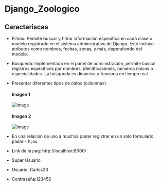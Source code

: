 # Django_Zoologico
## Caracteriscas
- Filtros: Permite buscar y filtrar información específica en cada clase o modelo registrado en el sistema administrativo de Django. Esto incluye atributos como nombres, fechas, zonas, y más, dependiendo del modelo.
- Búsqueda: Implementada en el panel de administración, permite buscar registros específicos por nombres, identificaciones, números únicos o especialidades. La búsqueda es dinámica y funciona en tiempo real.
- Presentar diferentes tipos de datos (columnas)
  #### Imagen 1
  ![image](https://github.com/user-attachments/assets/1d5eb1e9-e62b-4d8a-8517-9f397d9bfc91)
  
  #### Imagen 2
  ![image](https://github.com/user-attachments/assets/650f51ba-43db-472d-92e1-cb67940e21e7)


- En una relación de uno a muchos poder registrar en un solo formulario padre - hijos

- Link de la pag: http://localhost:8000/
- Super Usuario
- Usuario: Carlos23
- Contraseña:123456
